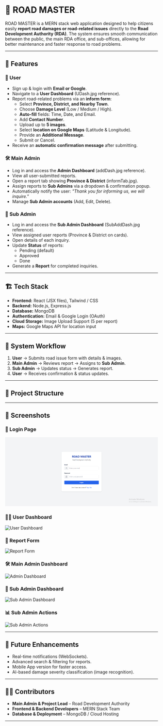 # 🚧 ROAD MASTER  

ROAD MASTER is a MERN stack web application designed to help citizens easily **report road damages or road-related issues** directly to the **Road Development Authority (RDA)**. The system ensures smooth communication between the public, the main RDA office, and sub-offices, allowing for better maintenance and faster response to road problems.  

---

## 📌 Features  

### 👤 User  
- Sign up & login with **Email or Google**.  
- Navigate to a **User Dashboard** (UDash.jpg reference).  
- Report road-related problems via an **inform form**:  
  - Select **Province, District, and Nearby Town**.  
  - Choose **Damage Level** (Low / Medium / High).  
  - **Auto-fill** fields: Time, Date, and Email.  
  - Add **Contact Number**.  
  - Upload up to **5 images**.  
  - Select **location on Google Maps** (Latitude & Longitude).  
  - Provide an **Additional Message**.  
  - Submit or Cancel.  
- Receive an **automatic confirmation message** after submitting.  

### 🛠 Main Admin  
- Log in and access the **Admin Dashboard** (addDash.jpg reference).  
- View all user-submitted reports.  
- Open a report tab showing **Province & District** (informTab.jpg).  
- Assign reports to **Sub Admins** via a dropdown & confirmation popup.  
- Automatically notify the user: *"Thank you for informing us, we will inquire."*  
- Manage **Sub Admin accounts** (Add, Edit, Delete).  

### 🏢 Sub Admin  
- Log in and access the **Sub Admin Dashboard** (SubAddDash.jpg reference).  
- View assigned user reports (Province & District on cards).  
- Open details of each inquiry.  
- Update **Status** of reports:  
  - Pending (default)  
  - Approved  
  - Done  
- Generate a **Report** for completed inquiries.  

---

## 🏗 Tech Stack  

- **Frontend:** React (JSX files), Tailwind / CSS  
- **Backend:** Node.js, Express.js  
- **Database:** MongoDB  
- **Authentication:** Email & Google Login (OAuth)  
- **Cloud Storage:** Image Upload Support (5 per report)  
- **Maps:** Google Maps API for location input  

---

## 🔄 System Workflow  

1. **User** → Submits road issue form with details & images.  
2. **Main Admin** → Reviews report → Assigns to **Sub Admin**.  
3. **Sub Admin** → Updates status → Generates report.  
4. **User** → Receives confirmation & status updates.  

---

## 📂 Project Structure  



---

## 📸 Screenshots  

### 🔑 Login Page  
![Login Page](./FRONEND/public/loggin.png)  

### 🧑‍💻 User Dashboard  
![User Dashboard](./public/Udash.png)  

### 📝 Report Form  
![Report Form](./public/ReportForm.png)  

### 🛠 Main Admin Dashboard  
![Admin Dashboard](./public/AddDash.png)  

### 🏢 Sub Admin Dashboard  
![Sub Admin Dashboard](./public/Subadd%20DAsh.png)  

### 📊 Sub Admin Actions  
![Sub Admin Actions](./public/subAdmin%20act.png)  


---

## 🚀 Future Enhancements  

- Real-time notifications (WebSockets).  
- Advanced search & filtering for reports.  
- Mobile App version for faster access.  
- AI-based damage severity classification (image recognition).  

---

## 👨‍💻 Contributors  

- **Main Admin & Project Lead** – Road Development Authority  
- **Frontend & Backend Developers** – MERN Stack Team  
- **Database & Deployment** – MongoDB / Cloud Hosting  

---
